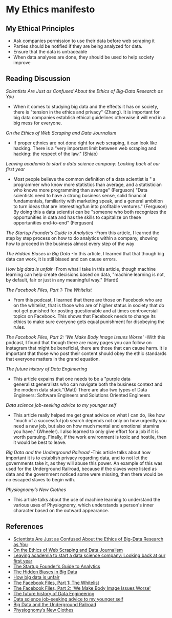 # My Ethics manifesto 

## My Ethical Principles
- Ask companies permission to use their data before web scraping it
- Parties should be notified if they are being analyzed for data.
- Ensure that the data is untraceable 
- When data analyses are done, they should be used to help society improve

## Reading Discussion

_Scientists Are Just as Confused About the Ethics of Big-Data Research as You_
- When it comes to studying big data and the effects it has on society, there is "tension in the ethics and privacy" (Zhang). It is important for big data companies
establish ethical guidelines otherwise it will end in a big mess for everyone.

_On the Ethics of Web Scraping and Data Journalism_
- If proper ethnics are not done right for web scraping, it can look like hacking. There is a "very important limit between web scraping and hacking: the respect of the law." (Shiab)

_Leaving academia to start a data science company: Looking back at our first year_
- Most people believe the  common definition of a data scientist is " a programmer who know more statistics than average, and a statistician who knows more programming than average" (Ferguson) "Data scientists need to have a strong business sense, solid financial fundamentals, familiarity with marketing speak, and a general ambition to turn ideas that are interesting/fun into profitable ventures." (Ferguson) By doing this a data scientist can be "someone who both recognizes the opportunities in data and has the skills to capitalize on these opportunities end-to-end" (Ferguson)

_The Startup Founder’s Guide to Analytics_
-From this article, I learned the step by step process on how to do analytics within a company, showing how to proceed in the business almost every step of the way

_The Hidden Biases in Big Data_
-In this article, I learned that that though big data can work, it is still biased and can cause errors.

_How big data is unfair_
-From what I take in this article, though machine learning can help create decisions based on data, "machine learning is not, by default, fair or just in any meaningful way." (Hardt)

_The Facebook Files, Part 1: The Whitelist_
- From this podcast, I learned that there are those on Facebook who are on the whitelist, that is those who are of higher status in society that do not get punished for posting questionable and at times controversial topics on Facebook. This shows that Facebook needs to change its ethics to make sure everyone gets equal punishment for disobeying the rules.

_The Facebook Files, Part 2: 'We Make Body Image Issues Worse'_
-With this podcast, I found that though there are many pages you can follow on Instagram that might be beneficial, there are those that can cause harm. It is important that those who post their content should obey the ethic standards that everyone matters in the grand equation.

_The future history of Data Engineering_
- This article expains that one needs to be a "purple data generalist:generalists who can navigate both the business context and the modern data stack."(Matt) There are also two types of Data Engineers: Software Engineers and Solutions Oriented Engineers

_Data science job-seeking advice to my younger self_
- This article really helped me get great advice on what I can do, like how "much of a successful job search depends not only on how urgently you need a new job, but also on how much mental and emotional stamina you have." (Wheeler). I also learned to only give effort for a job if it is worth pursuing. Finally, if the work environment is toxic and hostile, then it would be best to leave.

_Big Data and the Underground Railroad_
-This article talks about how important it is to establish privacy regarding data, and to not let the governments take it, as they will abuse this power. An example of this was used for the Underground Railroad, because if the slaves were listed as data and the government noticed some were missing, then there would be no escaped slaves to begin with.

_Physiognomy’s New Clothes_
- This article talks about the use of machine learning to understand the various uses of Physiognomy, which understands a person's inner character based on the outward appearance.


## References
- [Scientists Are Just as Confused About the Ethics of Big-Data Research as You](https://www.wired.com/2016/05/scientists-just-confused-ethics-big-data-research/)
- [On the Ethics of Web Scraping and Data Journalism](https://gijn.org/2015/08/12/on-the-ethics-of-web-scraping-and-data-journalism/)
- [Leaving academia to start a data science company: Looking back at our first year](https://medium.com/@brockferguson/leaving-academia-to-start-a-data-science-company-looking-back-at-our-first-year-33dab049d965)
- [The Startup Founder’s Guide to Analytics](https://thinkgrowth.org/the-startup-founders-guide-to-analytics-1d2176f20ac1)
- [The Hidden Biases in Big Data](https://hbr.org/2013/04/the-hidden-biases-in-big-data)
- [How big data is unfair](https://medium.com/@mrtz/how-big-data-is-unfair-9aa544d739de)
- [The Facebook Files, Part 1: The Whitelist](https://www.wsj.com/podcasts/the-journal/the-facebook-files-part-1-the-whitelist/72a1e8f5-a187-4a91-bedb-b0b0d39f5cce)
- [The Facebook Files, Part 2: 'We Make Body Image Issues Worse'](https://www.wsj.com/podcasts/the-journal/the-facebook-files-part-2-we-make-body-image-issues-worse/c2c4d7ba-f261-4343-8d18-d4de177cf973)
- [The future history of Data Engineering](https://groupby1.substack.com/p/data-engineering?utm_source=url&s=r)
- [Data science job-seeking advice to my younger self](https://towardsdatascience.com/data-science-job-seeking-advice-to-my-younger-self-7be10a601030)
- [Big Data and the Underground Railroad](https://slate.com/technology/2014/11/big-data-underground-railroad-history-says-unfettered-collection-of-data-is-a-bad-idea.html)
- [Physiognomy’s New Clothes](https://medium.com/@blaisea/physiognomys-new-clothes-f2d4b59fdd6a)
